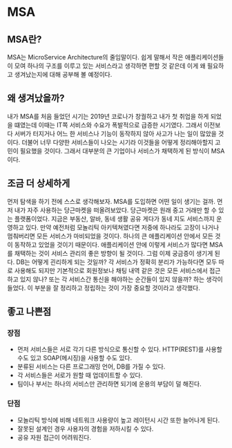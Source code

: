 # MSA

## MSA란?
MSA는 MicroService Architecture의 줄임말이다. 쉽게 말해서 작은 애플리케이션들이 모여 하나의 구조를 이루고 있는 서비스라고 생각하면 편할 것 같은데 이게 왜 필요하고 생겨났는지에 대해 공부해 볼 예정이다.

## 왜 생겨났을까?
내가 MSA를 처음 들었던 시기는 2019년 코로나가 창궐하고 내가 첫 취업을 하게 되었을 떄였는데 이때는 IT쪽 서비스와 수요가 폭발적으로 급증한 시기였다. 그래서 이전보다 서버가 터지거나 어느 한 서비스나 기능이 동작하지 않아 사고가 나는 일이 많았을 것이다. 더불어 너무 다양한 서비스들이 나오는 시기라 이것들을 어떻게 정리해아할지 고민이 필요했을 것이다. 그래서 대부분의 큰 기업이나 서비스가 채택하게 된 방식이 MSA이다.

## 조금 더 상세하게
먼저 탐색을 하기 전에 스스로 생각해보자. MSA를 도입하면 어떤 일이 생기는 걸까. 먼저 내가 자주 사용하는 당근마켓을 떠올려보았다. 당근마켓은 원래 중고 거래만 할 수 있는 플랫폼이었다. 지금은 부동산, 알바, 동네 생활 공유 게다가 동네 지도 서비스까지 운영하고 있다. 만약 예전처럼 모놀리틱 아키텍쳐였다면 저중에 하나라도 고장이 나거나 멈춰버리면 모든 서비스가 마비되었을 것이다. 하나의 큰 애플리케이션 안에서 모든 것이 동작하고 있었을 것이기 때문이다. 애플리케이션 안에 이렇게 서비스가 많다면 MSA를 채택하는 것이 서비스 관리의 좋은 방향이 될 것이다. 그럼 이제 궁금증이 생기게 된다. DB는 어떻게 괸리하게 되는 것일까? 각 서비스가 정확히 분리가 가능하다면 모두 따로 사용해도 되지만 기본적으로 회원정보나 채팅 내역 같은 것은 모든 서비스에서 접근하고 있지 않나? 또는 각 서비스간 통신을 해야하는 순간들이 있지 않을까? 하는 생각이 들었다. 이 부분을 잘 정리하고 정립하는 것이 가장 중요할 것이라고 생각했다.

## 좋고 나쁜점
### 장점
- 먼저 서비스들은 서로 각기 다른 방식으로 통신할 수 있다. HTTP(REST)를 사용할 수도 있고 SOAP(메시징)을 사용할 수도 있다. 
- 분류된 서비스는 다른 프로그래밍 언어, DB를 가질 수 있다.
- 각 서비스들은 서로가 원할 때 업데이트할 수 있다.
- 팀이나 부서는 하나의 서비스만 관리하면 되기에 운용의 부담이 덜 해진다.
### 단점
- 모놀리틱 방식에 비해 네트워크 사용량이 높고 레이턴시 시간 또한 늘어나게 된다.
- 잘못된 설계인 경우 사용자의 경험을 저하시킬 수 있다.
- 공유 자원 접근이 어려워진다.